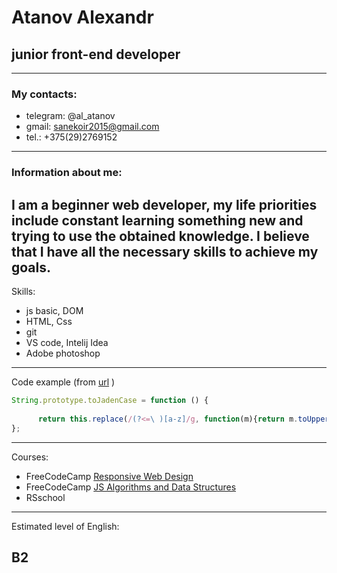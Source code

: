  # Atanov Alexandr
 
## junior front-end developer
 
---
 
### My contacts:
* telegram: @al_atanov
* gmail: sanekoir2015@gmail.com
* tel.: +375(29)2769152
---
### Information about me:
I am a beginner web developer, my life priorities include constant learning something new and trying to use the obtained knowledge. I believe that I have all the necessary skills to achieve my goals.
---
 
Skills: 
* js basic, DOM
* HTML, Css
* git
* VS code, Intelij Idea
* Adobe photoshop
 
---
Code example (from [url](https://cutt.ly/lWAGlv2) )
 
```javascript
String.prototype.toJadenCase = function () {
 
      return this.replace(/(?<=\ )[a-z]/g, function(m){return m.toUpperCase();}).replace(this[0], function(m){return m.toUpperCase();})
}; 
```
---
 
Courses:
* FreeCodeCamp [Responsive Web Design](https://www.freecodecamp.org/learn/responsive-web-design/)
* FreeCodeCamp [JS Algorithms and Data Structures](https://www.freecodecamp.org/learn/javascript-algorithms-and-data-structures/)
* RSschool
 
---
 
Estimated level of English: 
##          B2
